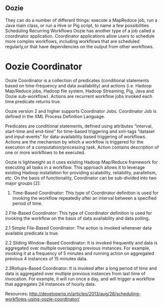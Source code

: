 Oozie
--------

They can do a number of different things: execute a MapReduce job, run a Java main class, or run a Hive or Pig script, to name a few possibilities
Scheduling Recurring Workflows
Oozie has another type of a job called a coordinator application. Coordinator applications allow users to schedule more complex workflows, including workflows that are scheduled regularly,or that have dependencies on the output from other workflows.

Oozie Coordinator 
=================
Oozie Coordinator is a collection of predicates (conditional statements based on time-frequency and data availability) and actions (i.e. Hadoop Map/Reduce jobs, Hadoop file system, Hadoop Streaming, Pig, Java and Oozie sub-workflow). Actions are recurrent workflow jobs invoked each time predicate returns true. 

Oozie version 2 and higher supports Coordinator Jobs. Coordinator Job is defined in the XML Process Definition Language. 

Predicates are conditional statements, defined using attributes “interval, start-time and end-time” for time-based triggering and xml-tags “dataset and input-events” for data-availability based triggering of workflows. 
Actions are the mechanism by which a workflow is triggered for the execution of a computation/processing task. Action contains description of one or more workflows to be executed.

Oozie is lightweight as it uses existing Hadoop Map/Reduce framework for executing all tasks in a workflow. This approach allows it to leverage existing Hadoop installation for providing scalability, reliability, parallelism, etc.
On the basis of functionality, Coordinator can be sub-divided into two major groups [2]:

1. Time-Based Coordinator: This type of Coordinator definition is used for invoking the workflow repeatedly after an interval between a specified period of time.

2.File-Based Coordinator: This type of Coordinator definition is used for invoking the workflow on the basis of data availability and data polling.

2.1  Simple File-Based Coordinator: The action is invoked whenever data available predicate is true.

2.2 Sliding Window-Based Coordinator:  It is invoked frequently and data is aggregated over multiple overlapping previous instances. For example, invoking it at a frequency of 5 minutes and running action on aggregated previous 4 instances of 15 minutes data.

2.3Rollups-Based Coordinator: It is invoked after a long period of time and data is aggregated over multiple previous instances from last time of invocation. For example, it will run once a day, and will trigger a workflow that aggregates 24 instances of hourly data.


Resources:
http://developeriq.in/articles/2013/aug/28/scheduling-workflows-using-oozie-coordinator/
